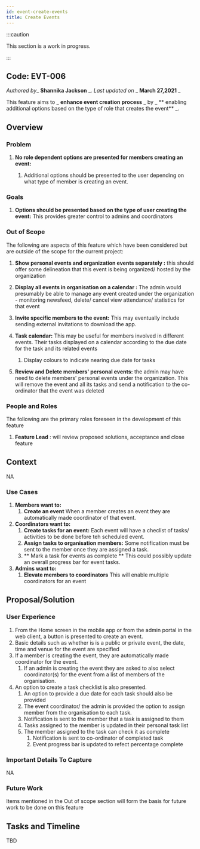 ```yaml
---
id: event-create-events
title: Create Events
---
```


:::caution

This section is a work in progress.

:::

## Code: EVT-006
_Authored by__ **Shannika Jackson** __. Last updated on_ _ **March 27,2021** _

This feature aims to _ **enhance event creation process** _ by _ ** enabling additional options based on the type of role that creates the event** _.

## Overview

### Problem

1. **No role dependent options are presented for members creating an event:**
   
    1. Additional options should be presented to the user depending on what type of member is creating an event.

### Goals

1. **Options should be presented based on the type of user creating the event:** This provides greater control to admins and coordinators

### Out of Scope

The following are aspects of this feature which have been considered but are outside of the scope for the current project:

1. **Show personal events and organization events separately :** this should offer some delineation that this event is being organized/ hosted by the organization
2. **Display all events in organisation on a calendar :** The admin would presumably be able to manage any event created under the organization - monitoring newsfeed, delete/ cancel view attendance/ statistics for that event
3. **Invite specific members to the event:** This may eventually include sending external invitations to download the app.

1. **Task calendar:** This may be useful for members involved in different events. Their tasks displayed on a calendar according to the due date for the task and its related events
    1. Display colours to indicate nearing due date for tasks
2. **Review and Delete members&#39; personal events:** the admin may have need to delete members&#39; personal events under the organization. This will remove the event and all its tasks and send a notification to the co-ordinator that the event was deleted

### People and Roles

The following are the primary roles foreseen in the development of this feature

1. **Feature Lead** : will review proposed solutions, acceptance and close feature

## Context

NA

### Use Cases

1. **Members want to:**
   1. **Create an event** When a member creates an event they are automatically made coordinator of that event.
1. **Coordinators want to:**
   1. **Create tasks for an event:** Each event will have a checlist of tasks/ activities to be done before teh scheduled event.
   2. **Assign tasks to organisation members:** Some notification must be sent to the member once they are assigned a task.
   3. ** Mark a task for events as complete **  This could possibly update an overall progress bar for event tasks.
1. **Admins want to:**
   1. **Elevate members to coordinators** This will enable multiple coordinators for an event


## Proposal/Solution

### User Experience

1. From the Home screen in the mobile app or from the admin portal in the web client,
   a button is presented to create an event.
2. Basic details such as whether is is a public or private event,
   the date, time and venue for the event are specified
3. If a member is creating the event, they are automatically made coordinator for the event.
    1. If an admin is creating the event they are asked to also select coordinator(s) for the event from a list of members of the organisation.
4. An option to create a task checklist is also presented.
   1. An option to provide a due date for each task should also be provided
   2. The event coordinator/ the admin is provided the option to assign member from the organisation to each task.
   3. Notification is sent to the member that a task is assigned to them 
   4. Tasks assigned to the member is updated in their personal task list 
   5. The member assigned to the task can check it as complete
      1. Notification is sent to co-ordinator of completed task
      2. Event progress bar is updated to refect percentage complete

### Important Details To Capture

NA

### Future Work

Items mentioned in the Out of scope section will form the basis for future work to be done on this feature

## Tasks and Timeline

TBD